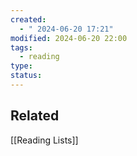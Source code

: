 ```yaml
---
created:
  - " 2024-06-20 17:21"
modified: 2024-06-20 22:00
tags:
  - reading
type: 
status: 
---
```

## Related

[[Reading Lists]]